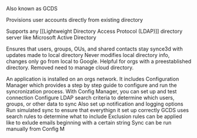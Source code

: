 Also known as GCDS

Provisions user accounts directly from existing directory

Supports any [[Lightweight Directory Access Protocol (LDAP)]] directory server like Microsoft Active Directory

Ensures that users, groups, OUs, and shared contacts stay synce3d with updates made to local directory
Never modifies local directory info, changes only go from local to Google.
Helpful for orgs with a preestablished directory.
Removed need to manage cloud directory.

An application is installed on an orgs network.
It includes Configuration Manager which provides a step by step guide to configure and run the syncronization process.
With Config Manager, you can set up and test connection
Configure LDAP search criteria to determine which users, groups, or other data to sync
Also set up notification and logging options
Run simulated sync to ensure that everythign it set up correctly
GCDS uses search rules to determine what to include
Exclusion rules can be applied like to exlude emails beginning with a certain string
Sync can be run manually from Config M
